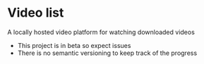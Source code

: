# Video list
A locally hosted video platform for watching downloaded videos

- This project is in beta so expect issues 
- There is no semantic versioning to keep track of the progress
